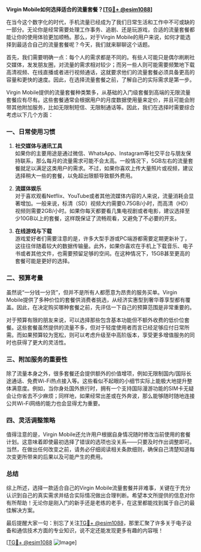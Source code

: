 **Virgin Mobile如何选择适合的流量套餐？[[TG💪+ @esim1088](https://t.me/s/esim1088)]**

在当今这个数字化的时代，手机流量已经成为了我们日常生活和工作中不可或缺的一部分。无论你是经常需要处理工作事务、追剧、还是玩游戏，合适的流量套餐都能让你的使用体验更加顺畅。那么，对于Virgin Mobile的用户来说，如何才能选择到最适合自己的流量套餐呢？今天，我们就来聊聊这个话题。

首先，我们需要明确一点：每个人的需求都是不同的。有些人可能只是偶尔刷刷社交媒体，发发朋友圈，对流量的需求相对较少；而另一些人则可能需要频繁地下载高清视频、在线直播或者进行视频通话，这就要求他们的流量套餐必须具备更高的容量和更快的速度。因此，在选择流量套餐之前，了解自己的实际需求是第一步。

Virgin Mobile提供的流量套餐种类繁多，从基础的入门级套餐到高端的无限流量套餐应有尽有。这些套餐通常会根据用户的月度数据使用量来定价，并且可能会附带其他附加服务，比如无限制短信、无限制通话等。因此，我们在选择时需要综合考虑以下几个方面：

### 一、日常使用习惯

1. **社交媒体与通讯工具**  
   如果你的主要用途是通过微信、WhatsApp、Instagram等社交平台与朋友保持联系，那么每月的流量需求可能不会太高。一般情况下，5GB左右的流量套餐就足以满足这类用户的需求。不过，如果你喜欢上传大量照片或视频，建议选择稍大一些的套餐，以免超出限额导致额外费用。

2. **流媒体娱乐**  
   对于喜欢观看Netflix、YouTube或者其他流媒体内容的人来说，流量消耗会显著增加。一般来说，标清（SD）视频大约需要0.75GB/小时，而高清（HD）视频则需要2GB/小时。如果你每天都要看几集电视剧或者电影，建议选择至少10GB以上的套餐，这样既保证了流畅观看，又避免了不必要的开支。

3. **在线游戏与下载**  
   游戏爱好者们需要注意的是，许多大型手游或PC端游都需要定期更新补丁，这往往伴随着较大的数据传输量。此外，如果你喜欢在手机上下载音乐、电子书或者其他文件，也需要预留足够的空间。在这种情况下，15GB甚至更高的套餐可能是更好的选择。

### 二、预算考量

虽然说“一分钱一分货”，但并不是所有人都愿意为昂贵的服务买单。Virgin Mobile提供了多种价位的套餐供消费者挑选，从经济实惠型到奢华尊享型都有覆盖。因此，在决定购买哪种套餐之前，先评估一下自己的预算范围是非常重要的。

对于预算有限的朋友来说，可以选择那些包含基本功能但不额外收费的低价位套餐。这些套餐虽然提供的流量不多，但对于轻度使用者而言已经足够应付日常所需。而如果预算较为宽松，则可以考虑升级至中高阶版本，享受更多增值服务的同时也获得了更大的灵活性。

### 三、附加服务的重要性

除了流量本身之外，很多套餐还会提供额外的价值增项，例如无限制国内/国际长途通话、免费Wi-Fi热点接入等。这些看似不起眼的小细节实际上能极大地提升整体满意度。例如，当你身处国外旅行时，拥有一个支持国际漫游功能的SIM卡无疑会让你省去不少麻烦；同样地，如果经常出差或在外奔波，那么能够随时随地连接公共Wi-Fi网络的能力也会显得尤为重要。

### 四、灵活调整策略

值得注意的是，Virgin Mobile还允许用户根据自身情况随时修改当前使用的套餐计划。这意味着即使最初选择了错误的选项也没关系——只要及时作出调整即可。当然，在做出任何改变之前，请务必仔细阅读相关条款细则，确保自己清楚知道每次变更所带来的后果以及可能产生的费用。

### 总结

综上所述，选择一款适合自己的Virgin Mobile流量套餐并非难事，关键在于充分认识到自己的真实需求并结合实际情况做出合理判断。希望本文所提供的信息对你有所帮助！无论你是刚入门的新手还是老练的老手，在这里都能找到属于自己的最佳解决方案。

最后提醒大家一句：别忘了关注[TG💪+ @esim1088](https://t.me/s/esim1088)，那里汇聚了许多关于电子设备和通信技术方面的专业知识，说不定还能发现更多有趣的内容哦！

[[TG💪+ @esim1088](https://t.me/s/esim1088) ![Image](https://i.postimg.cc/4NQfJmqS/Snipaste-2025-05-13-00-14-12.png)]